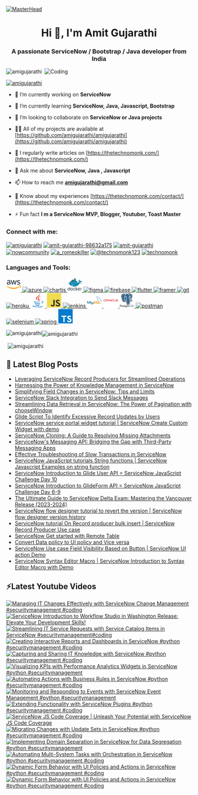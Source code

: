 
[![MasterHead](https://i.gifer.com/origin/22/22657b8a577f858827c5d46dac32cf53.gif)](https://amigujarathi.io)

<h1 align="center">Hi 👋, I'm Amit Gujarathi</h1>
<h3 align="center">A passionate ServiceNow / Bootstrap / Java developer from India</h3>
<img align="right" alt="Coding" width="400" src="https://cdn.filestackcontent.com/efbSR18hT5uRKuo0zoMA">

<p align="left"> <img src="https://komarev.com/ghpvc/?username=amigujarathi&label=Profile%20views&color=0e75b6&style=flat" alt="amigujarathi" /> </p>

<p align="left"> <a href="https://twitter.com/amigujarathi" target="blank"><img src="https://img.shields.io/twitter/follow/amigujarathi?logo=twitter&style=for-the-badge" alt="amigujarathi" /></a> </p>

- 🔭 I’m currently working on **ServiceNow**

- 🌱 I’m currently learning **ServiceNow, Java, Javascript, Bootstrap**

- 👯 I’m looking to collaborate on **ServiceNow or Java projects**

- 👨‍💻 All of my projects are available at [https://github.com/amigujarathi/amigujarathi](https://github.com/amigujarathi/amigujarathi)

- 📝 I regularly write articles on [https://thetechnomonk.com/](https://thetechnomonk.com/)

- 💬 Ask me about **ServiceNow, Java , Javascript**

- 📫 How to reach me **amigujarathi@gmail.com**

- 📄 Know about my experiences [https://thetechnomonk.com/contact/](https://thetechnomonk.com/contact/)

- ⚡ Fun fact **I m a ServiceNow MVP, Blogger, Youtuber, Toast Master**

<h3 align="left">Connect with me:</h3>
<p align="left">
<a href="https://twitter.com/amigujarathi" target="blank"><img align="center" src="https://raw.githubusercontent.com/rahuldkjain/github-profile-readme-generator/master/src/images/icons/Social/twitter.svg" alt="amigujarathi" height="30" width="40" /></a>
<a href="https://linkedin.com/in/amit-gujarathi-98632a175" target="blank"><img align="center" src="https://raw.githubusercontent.com/rahuldkjain/github-profile-readme-generator/master/src/images/icons/Social/linked-in-alt.svg" alt="amit-gujarathi-98632a175" height="30" width="40" /></a>
<a href="https://stackoverflow.com/users/amit-gujarathi" target="blank"><img align="center" src="https://raw.githubusercontent.com/rahuldkjain/github-profile-readme-generator/master/src/images/icons/Social/stack-overflow.svg" alt="amit-gujarathi" height="30" width="40" /></a>
<a href="https://www.servicenow.com/community/user/viewprofilepage/user-id/265565" target="blank"><img align="center" src="https://raw.githubusercontent.com/rahuldkjain/github-profile-readme-generator/master/src/images/icons/Social/codesandbox.svg" alt="nowcommunity" height="30" width="40" /></a>
<a href="https://instagram.com/a_romeokiller" target="blank"><img align="center" src="https://raw.githubusercontent.com/rahuldkjain/github-profile-readme-generator/master/src/images/icons/Social/instagram.svg" alt="a_romeokiller" height="30" width="40" /></a>
<a href="https://medium.com/@technomonk123" target="blank"><img align="center" src="https://raw.githubusercontent.com/rahuldkjain/github-profile-readme-generator/master/src/images/icons/Social/medium.svg" alt="@technomonk123" height="30" width="40" /></a>
<a href="https://www.youtube.com/c/technomonk" target="blank"><img align="center" src="https://raw.githubusercontent.com/rahuldkjain/github-profile-readme-generator/master/src/images/icons/Social/youtube.svg" alt="technomonk" height="30" width="40" /></a>
</p>

<h3 align="left">Languages and Tools:</h3>
<p align="left"> <a href="https://aws.amazon.com" target="_blank" rel="noreferrer"> <img src="https://raw.githubusercontent.com/devicons/devicon/master/icons/amazonwebservices/amazonwebservices-original-wordmark.svg" alt="aws" width="40" height="40"/> </a> <a href="https://azure.microsoft.com/en-in/" target="_blank" rel="noreferrer"> <img src="https://www.vectorlogo.zone/logos/microsoft_azure/microsoft_azure-icon.svg" alt="azure" width="40" height="40"/> </a> <a href="https://www.chartjs.org" target="_blank" rel="noreferrer"> <img src="https://www.chartjs.org/media/logo-title.svg" alt="chartjs" width="40" height="40"/> </a> <a href="https://www.docker.com/" target="_blank" rel="noreferrer"> <img src="https://raw.githubusercontent.com/devicons/devicon/master/icons/docker/docker-original-wordmark.svg" alt="docker" width="40" height="40"/> </a> <a href="https://www.figma.com/" target="_blank" rel="noreferrer"> <img src="https://www.vectorlogo.zone/logos/figma/figma-icon.svg" alt="figma" width="40" height="40"/> </a> <a href="https://firebase.google.com/" target="_blank" rel="noreferrer"> <img src="https://www.vectorlogo.zone/logos/firebase/firebase-icon.svg" alt="firebase" width="40" height="40"/> </a> <a href="https://flutter.dev" target="_blank" rel="noreferrer"> <img src="https://www.vectorlogo.zone/logos/flutterio/flutterio-icon.svg" alt="flutter" width="40" height="40"/> </a> <a href="https://www.framer.com/" target="_blank" rel="noreferrer"> <img src="https://www.vectorlogo.zone/logos/framer/framer-icon.svg" alt="framer" width="40" height="40"/> </a> <a href="https://git-scm.com/" target="_blank" rel="noreferrer"> <img src="https://www.vectorlogo.zone/logos/git-scm/git-scm-icon.svg" alt="git" width="40" height="40"/> </a> <a href="https://heroku.com" target="_blank" rel="noreferrer"> <img src="https://www.vectorlogo.zone/logos/heroku/heroku-icon.svg" alt="heroku" width="40" height="40"/> </a> <a href="https://www.java.com" target="_blank" rel="noreferrer"> <img src="https://raw.githubusercontent.com/devicons/devicon/master/icons/java/java-original.svg" alt="java" width="40" height="40"/> </a> <a href="https://developer.mozilla.org/en-US/docs/Web/JavaScript" target="_blank" rel="noreferrer"> <img src="https://raw.githubusercontent.com/devicons/devicon/master/icons/javascript/javascript-original.svg" alt="javascript" width="40" height="40"/> </a> <a href="https://www.jenkins.io" target="_blank" rel="noreferrer"> <img src="https://www.vectorlogo.zone/logos/jenkins/jenkins-icon.svg" alt="jenkins" width="40" height="40"/> </a> <a href="https://www.mysql.com/" target="_blank" rel="noreferrer"> <img src="https://raw.githubusercontent.com/devicons/devicon/master/icons/mysql/mysql-original-wordmark.svg" alt="mysql" width="40" height="40"/> </a> <a href="https://www.oracle.com/" target="_blank" rel="noreferrer"> <img src="https://raw.githubusercontent.com/devicons/devicon/master/icons/oracle/oracle-original.svg" alt="oracle" width="40" height="40"/> </a> <a href="https://www.postgresql.org" target="_blank" rel="noreferrer"> <img src="https://raw.githubusercontent.com/devicons/devicon/master/icons/postgresql/postgresql-original-wordmark.svg" alt="postgresql" width="40" height="40"/> </a> <a href="https://postman.com" target="_blank" rel="noreferrer"> <img src="https://www.vectorlogo.zone/logos/getpostman/getpostman-icon.svg" alt="postman" width="40" height="40"/> </a> <a href="https://www.selenium.dev" target="_blank" rel="noreferrer"> <img src="https://raw.githubusercontent.com/detain/svg-logos/780f25886640cef088af994181646db2f6b1a3f8/svg/selenium-logo.svg" alt="selenium" width="40" height="40"/> </a> <a href="https://spring.io/" target="_blank" rel="noreferrer"> <img src="https://www.vectorlogo.zone/logos/springio/springio-icon.svg" alt="spring" width="40" height="40"/> </a> <a href="https://www.typescriptlang.org/" target="_blank" rel="noreferrer"> <img src="https://raw.githubusercontent.com/devicons/devicon/master/icons/typescript/typescript-original.svg" alt="typescript" width="40" height="40"/> </a> </p>



<p><img align="left" src="https://github-readme-stats.vercel.app/api/top-langs?username=amigujarathi&show_icons=true&locale=en&layout=compact" alt="amigujarathi" /></p>
<p><img align="center" src="https://github-readme-streak-stats.herokuapp.com/?user=amigujarathi&" alt="amigujarathi" /></p>
<p>&nbsp;<img align="center" src="https://github-readme-stats.vercel.app/api?username=amigujarathi&show_icons=true&locale=en" alt="amigujarathi" /></p>


## 📕 Latest Blog Posts
<!-- BLOG-POST-LIST:START -->
- [Leveraging ServiceNow Record Producers for Streamlined Operations](https://www.servicenow.com/community/itsm-articles/leveraging-servicenow-record-producers-for-streamlined/ta-p/2877121)
- [Harnessing the Power of Knowledge Management in ServiceNow](https://www.servicenow.com/community/itsm-articles/harnessing-the-power-of-knowledge-management-in-servicenow/ta-p/2858772)
- [Simplifying Field Changes in ServiceNow: Tips and Limits](https://www.servicenow.com/community/developer-articles/simplifying-field-changes-in-servicenow-tips-and-limits/ta-p/2855767)
- [ServiceNow Slack Integration to Send Slack Messages](https://www.servicenow.com/community/developer-articles/servicenow-slack-integration-to-send-slack-messages/ta-p/2837954)
- [Streamlining Data Retrieval in ServiceNow: The Power of Pagination with chooseWindow](https://www.servicenow.com/community/developer-articles/streamlining-data-retrieval-in-servicenow-the-power-of/ta-p/2827351)
- [Glide Script To Identify Excessive Record Updates by Users](https://www.servicenow.com/community/developer-articles/glide-script-to-identify-excessive-record-updates-by-users/ta-p/2827660)
- [ServiceNow service portal widget tutorial | ServiceNow Create Custom Widget with demo](https://www.servicenow.com/community/developer-articles/servicenow-service-portal-widget-tutorial-servicenow-create/ta-p/2373674)
- [ServiceNow Cloning: A Guide to Resolving Missing Attachments](https://www.servicenow.com/community/developer-articles/servicenow-cloning-a-guide-to-resolving-missing-attachments/ta-p/2759058)
- [ServiceNow&#39;s Messaging API: Bridging the Gap with Third-Party Messaging Apps](https://www.servicenow.com/community/developer-articles/servicenow-s-messaging-api-bridging-the-gap-with-third-party/ta-p/2670861)
- [Effective Troubleshooting of Slow Transactions in ServiceNow](https://www.servicenow.com/community/developer-articles/effective-troubleshooting-of-slow-transactions-in-servicenow/ta-p/2748206)
- [ServiceNow JavaScript tutorials String functions | ServiceNow Javascript Examples on string function](https://www.servicenow.com/community/developer-articles/servicenow-javascript-tutorials-string-functions-servicenow/ta-p/2373677)
- [ServiceNow Introduction to Glide User API = ServiceNow JavaScript Challenge Day 10](https://www.servicenow.com/community/developer-articles/servicenow-introduction-to-glide-user-api-servicenow-javascript/ta-p/2388703)
- [ServiceNow Introduction to GlideForm API = ServiceNow JavaScript Challenge Day 6-9](https://www.servicenow.com/community/developer-articles/servicenow-introduction-to-glideform-api-servicenow-javascript/ta-p/2388700)
- [The Ultimate Guide to ServiceNow Delta Exam: Mastering the Vancouver Release &lpar;2023-2024&rpar;](https://www.servicenow.com/community/community-resources/the-ultimate-guide-to-servicenow-delta-exam-mastering-the/ta-p/2733371)
- [ServiceNow flow designer tutorial to revert the version | ServiceNow flow designer version history](https://www.servicenow.com/community/developer-articles/servicenow-flow-designer-tutorial-to-revert-the-version/ta-p/2373668)
- [ServiceNow tutorial On Record producer bulk insert | ServiceNow Record Producer Use case](https://www.servicenow.com/community/developer-articles/servicenow-tutorial-on-record-producer-bulk-insert-servicenow/ta-p/2373662)
- [ServiceNow Get started with Remote Table](https://www.servicenow.com/community/developer-articles/servicenow-get-started-with-remote-table/ta-p/2373659)
- [Convert Data policy to UI policy and Vice versa](https://www.servicenow.com/community/developer-articles/convert-data-policy-to-ui-policy-and-vice-versa/ta-p/2367689)
- [ServiceNow Use case Field Visibility Based on Button | ServiceNow UI action Demo](https://www.servicenow.com/community/developer-articles/servicenow-use-case-field-visibility-based-on-button-servicenow/ta-p/2362758)
- [ServiceNow Syntax Editor Macro | ServiceNow Introduction to Syntax Editor Macro with Demo](https://www.servicenow.com/community/developer-articles/servicenow-syntax-editor-macro-servicenow-introduction-to-syntax/ta-p/2362756)
<!-- BLOG-POST-LIST:END -->


## ⚡Latest Youtube Videos

<!-- BEGIN YOUTUBE-CARDS -->
[![Managing IT Changes Effectively with ServiceNow Change Management  #securitymanagement #coding](https://ytcards.demolab.com/?id=jb1Y2ATobJk&title=Managing+IT+Changes+Effectively+with+ServiceNow+Change+Management++%23securitymanagement+%23coding&lang=en&timestamp=1711686625&background_color=%230d1117&title_color=%23ffffff&stats_color=%23dedede&max_title_lines=1&width=250&border_radius=5 "Managing IT Changes Effectively with ServiceNow Change Management  #securitymanagement #coding")](https://www.youtube.com/watch?v=jb1Y2ATobJk)
[![ServiceNow Introduction to Workflow Studio in Washington Release: Elevate Your Development Skills!](https://ytcards.demolab.com/?id=8_et-DtX4RI&title=ServiceNow+Introduction+to+Workflow+Studio+in+Washington+Release%3A+Elevate+Your+Development+Skills%21&lang=en&timestamp=1711650149&background_color=%230d1117&title_color=%23ffffff&stats_color=%23dedede&max_title_lines=1&width=250&border_radius=5 "ServiceNow Introduction to Workflow Studio in Washington Release: Elevate Your Development Skills!")](https://www.youtube.com/watch?v=8_et-DtX4RI)
[![Streamlining IT Service Requests with Service Catalog Items in ServiceNow #securitymanagement#coding](https://ytcards.demolab.com/?id=TxY0IJiRGfw&title=Streamlining+IT+Service+Requests+with+Service+Catalog+Items+in+ServiceNow+%23securitymanagement%23coding&lang=en&timestamp=1711600209&background_color=%230d1117&title_color=%23ffffff&stats_color=%23dedede&max_title_lines=1&width=250&border_radius=5 "Streamlining IT Service Requests with Service Catalog Items in ServiceNow #securitymanagement#coding")](https://www.youtube.com/watch?v=TxY0IJiRGfw)
[![Creating Interactive Reports and Dashboards in ServiceNow #python #securitymanagement #coding](https://ytcards.demolab.com/?id=yjf6sgDpGVE&title=Creating+Interactive+Reports+and+Dashboards+in+ServiceNow+%23python+%23securitymanagement+%23coding&lang=en&timestamp=1711513831&background_color=%230d1117&title_color=%23ffffff&stats_color=%23dedede&max_title_lines=1&width=250&border_radius=5 "Creating Interactive Reports and Dashboards in ServiceNow #python #securitymanagement #coding")](https://www.youtube.com/watch?v=yjf6sgDpGVE)
[![Capturing and Sharing IT Knowledge with ServiceNow #python #securitymanagement #coding](https://ytcards.demolab.com/?id=0xAiiCMVqtU&title=Capturing+and+Sharing+IT+Knowledge+with+ServiceNow+%23python+%23securitymanagement+%23coding&lang=en&timestamp=1711427401&background_color=%230d1117&title_color=%23ffffff&stats_color=%23dedede&max_title_lines=1&width=250&border_radius=5 "Capturing and Sharing IT Knowledge with ServiceNow #python #securitymanagement #coding")](https://www.youtube.com/watch?v=0xAiiCMVqtU)
[![Visualizing KPIs with Performance Analytics Widgets in ServiceNow #python #securitymanagement](https://ytcards.demolab.com/?id=3bTakpAXpy4&title=Visualizing+KPIs+with+Performance+Analytics+Widgets+in+ServiceNow+%23python+%23securitymanagement&lang=en&timestamp=1711341002&background_color=%230d1117&title_color=%23ffffff&stats_color=%23dedede&max_title_lines=1&width=250&border_radius=5 "Visualizing KPIs with Performance Analytics Widgets in ServiceNow #python #securitymanagement")](https://www.youtube.com/watch?v=3bTakpAXpy4)
[![Automating Actions with Business Rules in ServiceNow #python #securitymanagement #coding](https://ytcards.demolab.com/?id=1GDBan4gnwc&title=Automating+Actions+with+Business+Rules+in+ServiceNow+%23python+%23securitymanagement+%23coding&lang=en&timestamp=1711254601&background_color=%230d1117&title_color=%23ffffff&stats_color=%23dedede&max_title_lines=1&width=250&border_radius=5 "Automating Actions with Business Rules in ServiceNow #python #securitymanagement #coding")](https://www.youtube.com/watch?v=1GDBan4gnwc)
[![Monitoring and Responding to Events with ServiceNow Event Management #python #securitymanagement](https://ytcards.demolab.com/?id=SNwdZh03I20&title=Monitoring+and+Responding+to+Events+with+ServiceNow+Event+Management+%23python+%23securitymanagement&lang=en&timestamp=1711168214&background_color=%230d1117&title_color=%23ffffff&stats_color=%23dedede&max_title_lines=1&width=250&border_radius=5 "Monitoring and Responding to Events with ServiceNow Event Management #python #securitymanagement")](https://www.youtube.com/watch?v=SNwdZh03I20)
[![Extending Functionality with ServiceNow Plugins #python #securitymanagement #coding](https://ytcards.demolab.com/?id=FiJhhXNZTpw&title=Extending+Functionality+with+ServiceNow+Plugins+%23python+%23securitymanagement+%23coding&lang=en&timestamp=1711081805&background_color=%230d1117&title_color=%23ffffff&stats_color=%23dedede&max_title_lines=1&width=250&border_radius=5 "Extending Functionality with ServiceNow Plugins #python #securitymanagement #coding")](https://www.youtube.com/watch?v=FiJhhXNZTpw)
[![ServiceNow JS Code Coverage |  Unleash Your Potential with ServiceNow JS Code Coverage](https://ytcards.demolab.com/?id=EabCZZvPt38&title=ServiceNow+JS+Code+Coverage+%7C++Unleash+Your+Potential+with+ServiceNow+JS+Code+Coverage&lang=en&timestamp=1711031407&background_color=%230d1117&title_color=%23ffffff&stats_color=%23dedede&max_title_lines=1&width=250&border_radius=5 "ServiceNow JS Code Coverage |  Unleash Your Potential with ServiceNow JS Code Coverage")](https://www.youtube.com/watch?v=EabCZZvPt38)
[![Migrating Changes with Update Sets in ServiceNow #python #securitymanagement #coding](https://ytcards.demolab.com/?id=7WDDD2UHsGo&title=Migrating+Changes+with+Update+Sets+in+ServiceNow+%23python+%23securitymanagement+%23coding&lang=en&timestamp=1710995401&background_color=%230d1117&title_color=%23ffffff&stats_color=%23dedede&max_title_lines=1&width=250&border_radius=5 "Migrating Changes with Update Sets in ServiceNow #python #securitymanagement #coding")](https://www.youtube.com/watch?v=7WDDD2UHsGo)
[![Implementing Domain Separation in ServiceNow for Data Segregation #python #securitymanagement](https://ytcards.demolab.com/?id=IVe9wR32z-A&title=Implementing+Domain+Separation+in+ServiceNow+for+Data+Segregation+%23python+%23securitymanagement&lang=en&timestamp=1710909007&background_color=%230d1117&title_color=%23ffffff&stats_color=%23dedede&max_title_lines=1&width=250&border_radius=5 "Implementing Domain Separation in ServiceNow for Data Segregation #python #securitymanagement")](https://www.youtube.com/watch?v=IVe9wR32z-A)
[![Automating Multi-System Tasks with Orchestration in ServiceNow #python #securitymanagement #coding](https://ytcards.demolab.com/?id=EhFJoE9EyDE&title=Automating+Multi-System+Tasks+with+Orchestration+in+ServiceNow+%23python+%23securitymanagement+%23coding&lang=en&timestamp=1710822605&background_color=%230d1117&title_color=%23ffffff&stats_color=%23dedede&max_title_lines=1&width=250&border_radius=5 "Automating Multi-System Tasks with Orchestration in ServiceNow #python #securitymanagement #coding")](https://www.youtube.com/watch?v=EhFJoE9EyDE)
[![Dynamic Form Behavior with UI Policies and Actions in ServiceNow #python #securitymanagement #coding](https://ytcards.demolab.com/?id=ekzzXIvGDdI&title=Dynamic+Form+Behavior+with+UI+Policies+and+Actions+in+ServiceNow+%23python+%23securitymanagement+%23coding&lang=en&timestamp=1710736216&background_color=%230d1117&title_color=%23ffffff&stats_color=%23dedede&max_title_lines=1&width=250&border_radius=5 "Dynamic Form Behavior with UI Policies and Actions in ServiceNow #python #securitymanagement #coding")](https://www.youtube.com/watch?v=ekzzXIvGDdI)
[![Dynamic Form Behavior with UI Policies and Actions in ServiceNow #python #securitymanagement #coding](https://ytcards.demolab.com/?id=B_W1pj_Dsso&title=Dynamic+Form+Behavior+with+UI+Policies+and+Actions+in+ServiceNow+%23python+%23securitymanagement+%23coding&lang=en&timestamp=1710649803&background_color=%230d1117&title_color=%23ffffff&stats_color=%23dedede&max_title_lines=1&width=250&border_radius=5 "Dynamic Form Behavior with UI Policies and Actions in ServiceNow #python #securitymanagement #coding")](https://www.youtube.com/watch?v=B_W1pj_Dsso)
<!-- END YOUTUBE-CARDS -->


